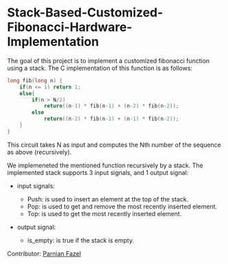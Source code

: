 # Stack-Based-Customized-Fibonacci-Hardware-Implementation

The goal of this project is to implement a customized fibonacci function using a stack. The C implementation of this function is as follows:

```c++
long fib(long n) {
    if(n <= 1) return 1;
    else{
        if(n > N/2)
            return((n-1) * fib(n-1) + (n-2) * fib(n-2));
        else 
            return((n-2) * fib(n-1) + (n-1) * fib(n-2));
    }
}
```

This circuit takes N as input and computes the Nth number of the sequence as above (recursively).

We implemeneted the mentioned function recursively by a stack. The implemented stack supports 3 input signals, and 1 output signal:
* input signals:
  * Push: is used to insert an element at the top of the stack. 
  * Pop: is used to get and remove the most recently inserted element.
  * Top: is used to get the most recently inserted element.

* output signal:
  * is_empty: is true if the stack is empty.

Contributor: [Parnian Fazel](https://github.com/parnianf/)
